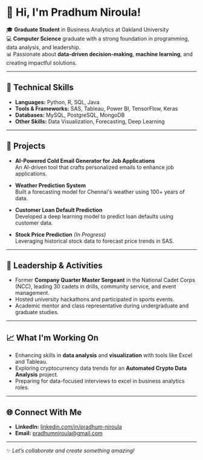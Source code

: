 # 👋 Hi, I'm Pradhum Niroula!

🎓 **Graduate Student** in Business Analytics at Oakland University  
💻 **Computer Science** graduate with a strong foundation in programming, data analysis, and leadership.  
📊 Passionate about **data-driven decision-making**, **machine learning**, and creating impactful solutions.

---

## 🔧 **Technical Skills**
- **Languages:** Python, R, SQL, Java  
- **Tools & Frameworks:** SAS, Tableau, Power BI, TensorFlow, Keras  
- **Databases:** MySQL, PostgreSQL, MongoDB  
- **Other Skills:** Data Visualization, Forecasting, Deep Learning

---

## 🌟 **Projects**
- **AI-Powered Cold Email Generator for Job Applications**  
  An AI-driven tool that crafts personalized emails to enhance job applications.
  
- **Weather Prediction System**  
  Built a forecasting model for Chennai's weather using 100+ years of data.
  
- **Customer Loan Default Prediction**  
  Developed a deep learning model to predict loan defaults using customer data.

- **Stock Price Prediction** *(In Progress)*  
  Leveraging historical stock data to forecast price trends in SAS.

---

## 🏅 **Leadership & Activities**
- Former **Company Quarter Master Sergeant** in the National Cadet Corps (NCC), leading 30 cadets in drills, community service, and event management.  
- Hosted university hackathons and participated in sports events.  
- Academic mentor and class representative during undergraduate and graduate studies.

---

## 📈 **What I'm Working On**
- Enhancing skills in **data analysis** and **visualization** with tools like Excel and Tableau.  
- Exploring cryptocurrency data trends for an **Automated Crypto Data Analysis** project.  
- Preparing for data-focused interviews to excel in business analytics roles.

---

## 🌐 **Connect With Me**
- **LinkedIn:** [linkedin.com/in/pradhum-niroula](https://www.linkedin.com/in/pradhum-niroula)  
- **Email:** pradhumniroula@gmail.com  

---

✨ *Let’s collaborate and create something amazing!*  
